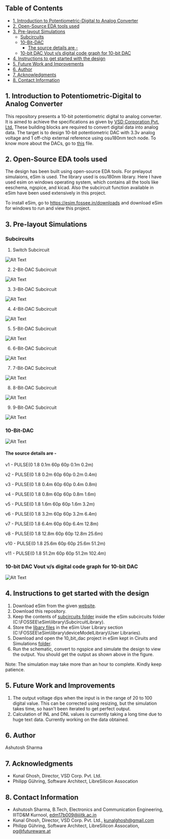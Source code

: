 ## Table of Contents
- [1. Introduction to Potentiometric-Digital to Analog Converter](#1-introduction-to-potentiometric-digital-to-analog-converter)
- [2. Open-Source EDA tools used](#2-open-source-eda-tools-used)
- [3. Pre-layout Simulations](#3-pre-layout-simulations)
  * [Subcircuits](#subcircuits)
  * [10-Bit-DAC](#10-bit-dac)
    + [The source details are -](#the-source-details-are--)
  * [10-bit DAC Vout v/s digital code graph for 10-bit DAC](#10-bit-dac-vout-v-s-digital-code-graph-for-10-bit-dac)
- [4. Instructions to get started with the design](#4-instructions-to-get-started-with-the-design)
- [5. Future Work and Improvements](#5-future-work-and-improvements)
- [6. Author](#6-author)
- [7. Acknowledgments](#7-acknowledgments)
- [8. Contact Information](#8-contact-information)

## 1. Introduction to Potentiometric-Digital to Analog Converter
This repository presents a 10-bit potentiometric digital to analog converter. It is aimed to achieve the specifications as given by [VSD Corporation Pvt. Ltd.](https://www.vlsisystemdesign.com/ip/) These building blocks are required to convert digital data into analog data. 
The target is to design 10-bit potentiometric DAC with 3.3v analog voltage and 1 off-chip external reference using osu180nm tech node. To know more about the DACs, go to [this](https://github.com/xzlashutosh/potentiometric-DAC/blob/master/10-Bit%20Potentiometric%20Digital%20to%20Analog%20Converter%20with%20Off-Chip%20External%20Voltage%20Reference_Ashutosh_Sharma-.pdf) file.

## 2. Open-Source EDA tools used 
The design has been built using open-source EDA tools. For prelayout simulaions, eSim is used. The library used is osu180nm library.
Here I have used esim on windows operating system, which contains all the tools like eeschema, ngspice, and kicad. Also the subcircuit function available in eSim have been used extensively in this project.

To install eSim, go to https://esim.fossee.in/downloads and download eSim for windows to run and view this project.

## 3. Pre-layout Simulations

### Subcircuits
1. Switch Subcircuit

![Alt Text](https://github.com/xzlashutosh/potentiometric-DAC/blob/master/subcircuits/switch.png)

2. 2-Bit-DAC Subcircuit

![Alt Text](https://github.com/xzlashutosh/potentiometric-DAC/blob/master/subcircuits/2-Bit_DAC.png)

3. 3-Bit-DAC Subcircuit

![Alt Text](https://github.com/xzlashutosh/potentiometric-DAC/blob/master/subcircuits/3-bit_DAC.png)

4. 4-Bit-DAC Subcircuit

![Alt Text](https://github.com/xzlashutosh/potentiometric-DAC/blob/master/subcircuits/4-bitDAC.png)

5. 5-Bit-DAC Subcircuit

![Alt Text](https://github.com/xzlashutosh/potentiometric-DAC/blob/master/subcircuits/5_bit_dac.png)

6. 6-Bit-DAC Subcircuit

![Alt Text](https://github.com/xzlashutosh/potentiometric-DAC/blob/master/subcircuits/6_bit_dac.png)

7. 7-Bit-DAC Subcircuit

![Alt Text](https://github.com/xzlashutosh/potentiometric-DAC/blob/master/subcircuits/7_bit_dac.png)

8. 8-Bit-DAC Subcircuit

![Alt Text](https://github.com/xzlashutosh/potentiometric-DAC/blob/master/subcircuits/8_bit_dac.png)

9. 9-Bit-DAC Subcircuit

![Alt Text](https://github.com/xzlashutosh/potentiometric-DAC/blob/master/subcircuits/9_bit_dac.png)


### 10-Bit-DAC

![Alt Text](https://github.com/xzlashutosh/potentiometric-DAC/blob/master/subcircuits/10_bit_dac.png)

#### The source details are - 

v1 - PULSE(0 1.8 0.1m 60p 60p 0.1m 0.2m)

v2 - PULSE(0 1.8 0.2m 60p 60p 0.2m 0.4m)

v3 - PULSE(0 1.8 0.4m 60p 60p 0.4m 0.8m)

v4 - PULSE(0 1.8 0.8m 60p 60p 0.8m 1.6m)

v5 - PULSE(0 1.8 1.6m 60p 60p 1.6m 3.2m)

v6 - PULSE(0 1.8 3.2m 60p 60p 3.2m 6.4m)

v7 - PULSE(0 1.8 6.4m 60p 60p 6.4m 12.8m)

v8 - PULSE(0 1.8 12.8m 60p 60p 12.8m 25.6m)

v10 - PULSE(0 1.8 25.6m 60p 60p 25.6m 51.2m)

v11 - PULSE(0 1.8 51.2m 60p 60p 51.2m 102.4m)


### 10-bit DAC Vout v/s digital code graph for 10-bit DAC

![Alt Text](https://user-images.githubusercontent.com/36560176/90026963-a144b200-dcd5-11ea-9dce-ddd0cde65bed.png)

## 4. Instructions to get started with the design
 1. Download eSim from the given [website](https://esim.fossee.in/downloads).
 2. Download this repository.
 3. Keep the contents of [subcircuits folder](https://github.com/xzlashutosh/potentiometric-DAC/tree/master/subcircuits) inside the eSim subcircuits folder (C:\FOSSEE\eSim\library\SubcircuitLibrary).
 4. Store the [libary files](https://github.com/xzlashutosh/potentiometric-DAC/tree/master/Libraries/User%20Libraries) in the eSim User Library section (C:\FOSSEE\eSim\library\deviceModelLibrary\User Libraries).
 5. Download and open the 10_bit_dac project in eSim kept in Ciruits and Simulations [folder](https://github.com/xzlashutosh/potentiometric-DAC/tree/master/Circuits%20and%20Simulations/10_bit_dac).
 6. Run the schematic, convert to ngspice and simulate the design to view the output. You should get the output as shown above in the figure.
 
 Note: The simulation may take more than an hour to complete. Kindly keep patience.
 
## 5. Future Work and Improvements 
1. The output voltage dips when the input is in the range of 20 to 100 digital value. This can be corrected using resizing, but the simulation takes time, so hasn't been iterated to get perfect output.
2. Calculation of INL and DNL values is currently taking a long time due to huge text data. Currently working on the data obtained.

## 6. Author 
Ashutosh Sharma

## 7. Acknowledgments
- Kunal Ghosh, Director, VSD Corp. Pvt. Ltd.
- Philipp Gühring, Software Architect, LibreSilicon Assocation

## 8. Contact Information
- Ashutosh Sharma, B.Tech, Electronics and Communication Engineering, IIITD&M Kurnool, edm17b009@iiitk.ac.in
- Kunal Ghosh, Director, VSD Corp. Pvt. Ltd., kunalghosh@gmail.com
- Philipp Gühring, Software Architect, LibreSilicon Assocation, pg@futureware.at
